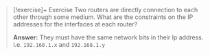 
> [!exercise]+ Exercise
> Two routers are directly connection to each other through some medium. What are the constraints on the IP addresses for the interfaces at each router?
> 
> **Answer:**
> They must have the same network bits in their Ip address. i.e. `192.168.1.x` and `192.168.1.y`


